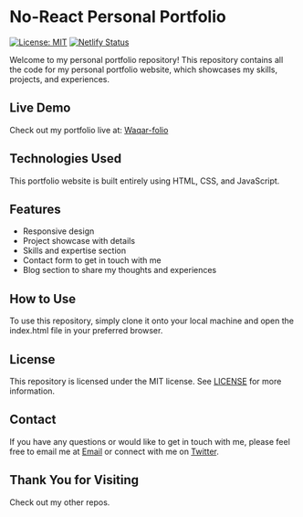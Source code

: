 # No-React Personal Portfolio

[![License: MIT](https://img.shields.io/badge/License-MIT-yellow.svg)](https://opensource.org/licenses/MIT) [![Netlify Status](https://api.netlify.com/api/v1/badges/0519c348-6f67-4d68-b628-9abd96c25307/deploy-status)](https://app.netlify.com/sites/waqar-folio/deploys)


Welcome to my personal portfolio repository! This repository contains all the code for my personal portfolio website, which showcases my skills, projects, and experiences.

## Live Demo
Check out my portfolio live at: [Waqar-folio](https://waqar-folio.netlify.app/)

## Technologies Used
This portfolio website is built entirely using HTML, CSS, and JavaScript.

## Features
* Responsive design
* Project showcase with details
* Skills and expertise section
* Contact form to get in touch with me
* Blog section to share my thoughts and experiences

## How to Use
To use this repository, simply clone it onto your local machine and open the index.html file in your preferred browser.

## License
This repository is licensed under the MIT license. See [LICENSE](https://opensource.org/license/mit/) for more information.

## Contact
If you have any questions or would like to get in touch with me, please feel free to email me at [Email](waqs2807@gmail.com) or connect with me on [Twitter](https://twitter.com/iamwaqs).

## Thank You for Visiting
Check out my other repos. 
